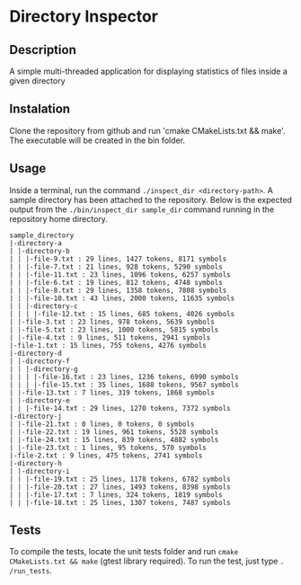 # Directory Inspector

## Description
A simple multi-threaded application for displaying statistics of files inside a given directory

## Instalation
Clone the repository from github and run 'cmake CMakeLists.txt && make'. The executable will be created in the bin folder. 

## Usage
Inside a terminal, run the command `./inspect_dir <directory-path>`. A sample directory has been attached to the repository.
Below is the expected output from the `./bin/inspect_dir sample_dir` command running in the repository home directory.

```
sample_directory
|-directory-a
| |-directory-b
| | |-file-9.txt : 29 lines, 1427 tokens, 8171 symbols
| | |-file-7.txt : 21 lines, 928 tokens, 5290 symbols
| | |-file-11.txt : 23 lines, 1096 tokens, 6257 symbols
| | |-file-6.txt : 19 lines, 812 tokens, 4748 symbols
| | |-file-8.txt : 29 lines, 1358 tokens, 7808 symbols
| | |-file-10.txt : 43 lines, 2000 tokens, 11635 symbols
| | |-directory-c
| | | |-file-12.txt : 15 lines, 685 tokens, 4026 symbols
| |-file-3.txt : 23 lines, 978 tokens, 5639 symbols
| |-file-5.txt : 23 lines, 1000 tokens, 5815 symbols
| |-file-4.txt : 9 lines, 511 tokens, 2941 symbols
|-file-1.txt : 15 lines, 755 tokens, 4276 symbols
|-directory-d
| |-directory-f
| | |-directory-g
| | | |-file-16.txt : 23 lines, 1236 tokens, 6990 symbols
| | | |-file-15.txt : 35 lines, 1688 tokens, 9567 symbols
| |-file-13.txt : 7 lines, 319 tokens, 1868 symbols
| |-directory-e
| | |-file-14.txt : 29 lines, 1270 tokens, 7372 symbols
|-directory-j
| |-file-21.txt : 0 lines, 0 tokens, 0 symbols
| |-file-22.txt : 19 lines, 961 tokens, 5528 symbols
| |-file-24.txt : 15 lines, 839 tokens, 4882 symbols
| |-file-23.txt : 1 lines, 95 tokens, 570 symbols
|-file-2.txt : 9 lines, 475 tokens, 2741 symbols
|-directory-h
| |-directory-i
| | |-file-19.txt : 25 lines, 1178 tokens, 6782 symbols
| | |-file-20.txt : 27 lines, 1493 tokens, 8398 symbols
| | |-file-17.txt : 7 lines, 324 tokens, 1819 symbols
| | |-file-18.txt : 25 lines, 1307 tokens, 7487 symbols
```
## Tests
To compile the tests, locate the unit tests folder and run `cmake CMakeLists.txt && make` (gtest library required). To run the test, just type `. /run_tests`. 